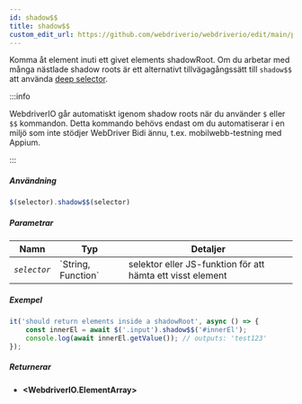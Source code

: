 ```yaml
---
id: shadow$$
title: shadow$$
custom_edit_url: https://github.com/webdriverio/webdriverio/edit/main/packages/webdriverio/src/commands/element/shadow$$.ts
---
```


Komma åt element inuti ett givet elements shadowRoot. Om du arbetar 
med många nästlade shadow roots är ett alternativt tillvägagångssätt till `shadow$$` 
att använda [deep selector](https://webdriver.io/docs/selectors#deep-selectors).

:::info

WebdriverIO går automatiskt igenom shadow roots när du använder `$` eller `$$` kommandon.
Detta kommando behövs endast om du automatiserar i en miljö som inte 
stödjer WebDriver Bidi ännu, t.ex. mobilwebb-testning med Appium.

:::

##### Användning

```js
$(selector).shadow$$(selector)
```

##### Parametrar

<table>
  <thead>
    <tr>
      <th>Namn</th><th>Typ</th><th>Detaljer</th>
    </tr>
  </thead>
  <tbody>
    <tr>
      <td><code><var>selector</var></code></td>
      <td>`String, Function`</td>
      <td>selektor eller JS-funktion för att hämta ett visst element</td>
    </tr>
  </tbody>
</table>

##### Exempel

```js title="shadow$$.js"
it('should return elements inside a shadowRoot', async () => {
    const innerEl = await $('.input').shadow$$('#innerEl');
    console.log(await innerEl.getValue()); // outputs: 'test123'
});
```

##### Returnerar

- **&lt;WebdriverIO.ElementArray&gt;**